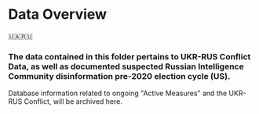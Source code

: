 # Data Overview
🇺🇦🇷🇺
### The data contained in this folder pertains to UKR-RUS Conflict Data, as well as documented suspected Russian Intelligence Community disinformation pre-2020 election cycle (US).
Database information related to ongoing "Active Measures" and the UKR-RUS Conflict, will be archived here.
